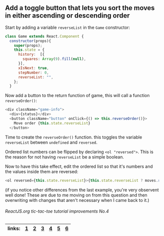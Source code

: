 ## Add a toggle button that lets you sort the moves in either ascending or descending order

Start by adding a variable `reverseList` in the `Game` constructor:

```javascript
class Game extends React.Component {
  constructor(props){
    super(props);
    this.state = {
      history:  [{
        squares: Array(9).fill(null),
      }],
      xIsNext: true,
      stepNumber: 0,
      reverseList: "",
    };
  }
```

Now add a button to the return function of game, this will call a function `reverseOrder()`:

```javascript
<div className="game-info">
  <div>{status}</div>
  <button className="button" onClick={() => this.reverseOrder()}>
    Move order {this.state.reverseList}
  </button>
```

Time to create the `reverseOrder()` function. this toggles the variable `reverseList` between `undefined` and `reversed`.

Ordered list numbers can be flipped by declaring `<ol "reversed">`. This is the reason for not having `reverseList` be a simple boolean.

Now to have this take effect, edit the ordered list so that it's numbers and the values inside them are reversed:

```javascript
<ol reversed={this.state.reverseList}>{this.state.reverseList ? moves.reverse() : moves}</ol>
```

(if you notice other differences from the last example, you're very observent well done! These are due to me moving on from this question and then overwriting with changes that aren't necessary when I came back to it.)

###### ReactJS.org tic-tac-toe tutorial improvements No.4

links: |[1](../1)|[2](../2)|[3](../3)|[4](../4)|[5](../5)|[6](../6)|
---|---|---|---|---|---|---|

